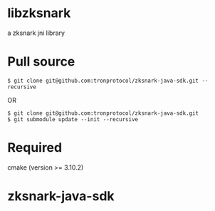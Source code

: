 # libzksnark
a zksnark jni library

# Pull source
```
$ git clone git@github.com:tronprotocol/zksnark-java-sdk.git --recursive
```
OR
```
$ git clone git@github.com:tronprotocol/zksnark-java-sdk.git
$ git submodule update --init --recursive
```

# Required

cmake (version >= 3.10.2)
# zksnark-java-sdk
